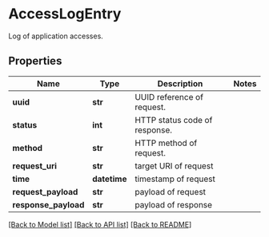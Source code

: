 # AccessLogEntry

Log of application accesses.
## Properties
Name | Type | Description | Notes
------------ | ------------- | ------------- | -------------
**uuid** | **str** | UUID reference of request. | 
**status** | **int** | HTTP status code of response. | 
**method** | **str** | HTTP method of request. | 
**request_uri** | **str** | target URI of request | 
**time** | **datetime** | timestamp of request | 
**request_payload** | **str** | payload of request | 
**response_payload** | **str** | payload of response | 

[[Back to Model list]](../README.md#documentation-for-models) [[Back to API list]](../README.md#documentation-for-api-endpoints) [[Back to README]](../README.md)


